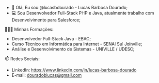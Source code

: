 - 👋 Olá, Eu sou @lucasbdourado - Lucas Barbosa Dourado;
- 💻 Sou Desenvolvedor Full-Stack PHP e Java, atualmente trabalho com Desenvolvimento para Salesforce;

👨🏿‍🎓 Minhas Formações: 

- Desenvolvedor Full-Stack Java - EBAC;
- Curso Técnico em Informática para Internet - SENAI Sul Joinville;
- Análise e Desenvolvimento de Sistemas - UNIVILLE / UDESC;

📫 Redes Sociais: 
- LinkedIn: https://www.linkedin.com/in/lucas-barbosa-dourado 
- E-mail: douradoblucas@gmail.com

<!---
lucasbdourado/lucasbdourado is a ✨ special ✨ repository because its `README.md` (this file) appears on your GitHub profile.
You can click the Preview link to take a look at your changes.
--->
